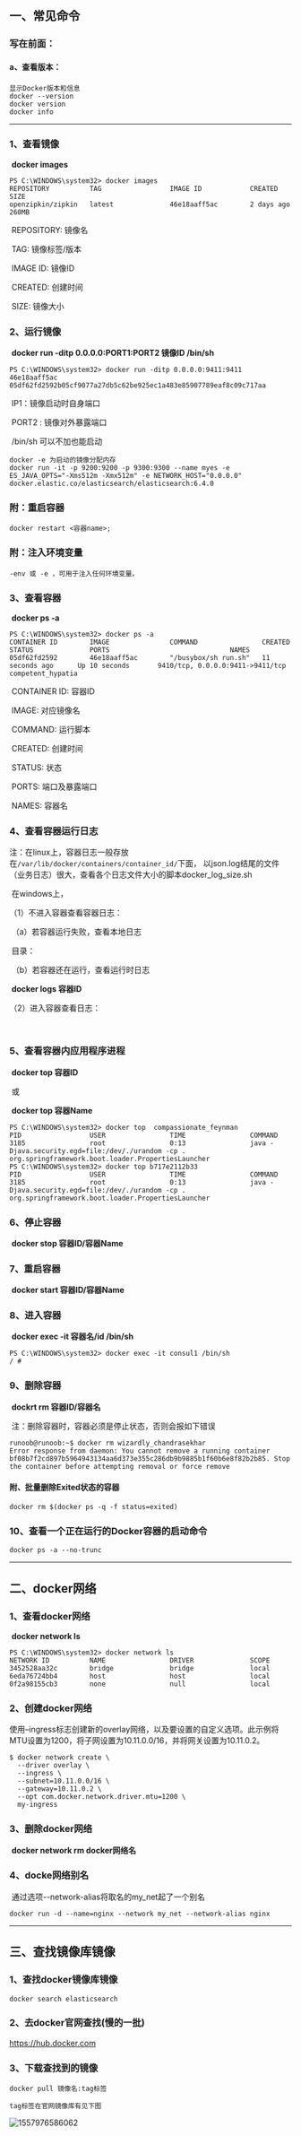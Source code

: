 ## 一、常见命令

### 写在前面：

#### a、查看版本：

~~~
显示Docker版本和信息
docker --version
docker version
docker info
~~~

---

### 1、查看镜像

​	**docker images**

~~~
PS C:\WINDOWS\system32> docker images
REPOSITORY          TAG                 IMAGE ID            CREATED             SIZE
openzipkin/zipkin   latest              46e18aaff5ac        2 days ago          260MB
~~~

​	REPOSITORY: 镜像名

​	TAG: 镜像标签/版本

​	IMAGE ID: 镜像ID

​	CREATED: 创建时间

​	SIZE: 镜像大小

### 2、运行镜像

​	**docker run -ditp 0.0.0.0:PORT1:PORT2 镜像ID /bin/sh**

~~~
PS C:\WINDOWS\system32> docker run -ditp 0.0.0.0:9411:9411 46e18aaff5ac
05df62fd2592b05cf9077a27db5c62be925ec1a483e85907789eaf8c09c717aa
~~~

​	IP1：镜像启动时自身端口

​	PORT2 : 镜像对外暴露端口

​	/bin/sh 可以不加也能启动

~~~docker -e 
docker -e 为启动的镜像分配内存
docker run -it -p 9200:9200 -p 9300:9300 --name myes -e ES_JAVA_OPTS="-Xms512m -Xmx512m" -e NETWORK_HOST="0.0.0.0" docker.elastic.co/elasticsearch/elasticsearch:6.4.0
~~~

### 附：重启容器

~~~
docker restart <容器name>;
~~~

### 附：注入环境变量

~~~
-env 或 -e ，可用于注入任何环境变量。
~~~

### 3、查看容器

​	**docker ps -a**

~~~
PS C:\WINDOWS\system32> docker ps -a
CONTAINER ID        IMAGE               COMMAND                CREATED             STATUS              PORTS                              NAMES
05df62fd2592        46e18aaff5ac        "/busybox/sh run.sh"   11 seconds ago      Up 10 seconds       9410/tcp, 0.0.0.0:9411->9411/tcp   competent_hypatia
~~~

​	CONTAINER ID: 容器ID

​	IMAGE: 对应镜像名

​	COMMAND: 运行脚本

​	CREATED: 创建时间

​	STATUS: 状态

​	PORTS: 端口及暴露端口

​	NAMES: 容器名

### 4、查看容器运行日志

​	注：在linux上，容器日志一般存放在`/var/lib/docker/containers/container_id/`下面， 以json.log结尾的文件（业务日志）很大，查看各个日志文件大小的脚本docker_log_size.sh

​		在windows上，

（1）不进入容器查看容器日志：

​	（a）若容器运行失败，查看本地日志

​		目录：

​	（b）若容器还在运行，查看运行时日志

​		**docker logs 容器ID**

（2）进入容器查看日志：

​	

### 5、查看容器内应用程序进程

​	**docker top 容器ID**

​	或

​	**docker top 容器Name**

~~~
PS C:\WINDOWS\system32> docker top  compassionate_feynman
PID                 USER                TIME                COMMAND
3185                root                0:13                java -Djava.security.egd=file:/dev/./urandom -cp . org.springframework.boot.loader.PropertiesLauncher
PS C:\WINDOWS\system32> docker top b717e2112b33
PID                 USER                TIME                COMMAND
3185                root                0:13                java -Djava.security.egd=file:/dev/./urandom -cp . org.springframework.boot.loader.PropertiesLauncher
~~~

### 6、停止容器

​	**docker stop 容器ID/容器Name**

### 7、重启容器

​	**docker start 容器ID/容器Name**

### 8、进入容器

​	**docker exec -it  容器名/id /bin/sh**

~~~
PS C:\WINDOWS\system32> docker exec -it consul1 /bin/sh
/ #
~~~

### 9、删除容器

​	**dockrt rm 容器ID/容器名**

​	注：删除容器时，容器必须是停止状态，否则会报如下错误

```
runoob@runoob:~$ docker rm wizardly_chandrasekhar
Error response from daemon: You cannot remove a running container bf08b7f2cd897b5964943134aa6d373e355c286db9b9885b1f60b6e8f82b2b85. Stop the container before attempting removal or force remove
```

#### 附、批量删除Exited状态的容器

~~~
docker rm $(docker ps -q -f status=exited)
~~~

### 10、查看一个正在运行的Docker容器的启动命令

```
docker ps -a --no-trunc
```

---

## 二、docker网络

### 1、查看docker网络

​	**docker network ls**

~~~
PS C:\WINDOWS\system32> docker network ls
NETWORK ID          NAME                DRIVER              SCOPE
3452528aa32c        bridge              bridge              local
6eda76724bb4        host                host                local
0f2a98155cb3        none                null                local
~~~

### 2、创建docker网络

​	使用–ingress标志创建新的overlay网络，以及要设置的自定义选项。此示例将MTU设置为1200，将子网设置为10.11.0.0/16，并将网关设置为10.11.0.2。

~~~
$ docker network create \
  --driver overlay \
  --ingress \
  --subnet=10.11.0.0/16 \
  --gateway=10.11.0.2 \
  --opt com.docker.network.driver.mtu=1200 \
  my-ingress
~~~

### 3、删除docker网络

​	**docker network rm docker网络名**

### 4、docke网络别名

​	通过选项--network-alias将取名的my_net起了一个别名

~~~
docker run -d --name=nginx --network my_net --network-alias nginx 
~~~



---

## 三、查找镜像库镜像

### 1、查找docker镜像库镜像

```
docker search elasticsearch
```

### 2、去docker官网查找(慢的一批)

https://hub.docker.com

### 3、下载查找到的镜像

~~~
docker pull 镜像名:tag标签

tag标签在官网镜像库有见下图
~~~

![1557976586062](D:\Typora文档\文档\学习文档\Docker\%5CUsers%5CYanglin%5CAppData%5CRoaming%5CTypora%5Ctypora-user-images%5C1557976586062.png)